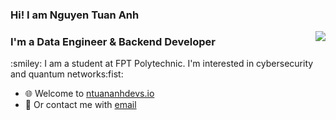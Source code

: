 ### Hi! I am Nguyen Tuan Anh
<img align="right" src="https://github-readme-stats.vercel.app/api?username=ntuananhdevs&count_private=true&show_icons=true&line_height=25" />
<h3>I'm a Data Engineer & Backend Developer</h3>
:smiley: I am a student at FPT Polytechnic. I'm interested in cybersecurity and quantum networks:fist:

- :globe_with_meridians: Welcome to [ntuananhdevs.io](ntuananhdevs.github.io/ntuananhdevs)
- :email: Or contact me with [email](mailto:anhndt25@gmail.com)
